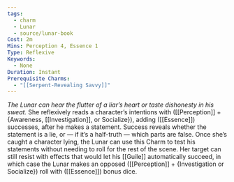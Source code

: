 ```yaml
---
tags:
  - charm
  - Lunar
  - source/lunar-book
Cost: 2m
Mins: Perception 4, Essence 1
Type: Reflexive
Keywords:
  - None
Duration: Instant
Prerequisite Charms:
  - "[[Serpent-Revealing Savvy]]"
---
```

*The Lunar can hear the flutter of a liar’s heart or taste dishonesty in his sweat.*
She reflexively reads a character’s intentions with ([[Perception]] + {Awareness, [[Investigation]], or Socialize}), adding ([[Essence]]) successes, after he makes a statement. Success reveals whether the statement is a lie, or — if it’s a half-truth — which parts are false. 
Once she’s caught a character lying, the Lunar can use this Charm to test his statements without needing to roll for the rest of the scene. Her target can still resist with effects that would let his [[Guile]] automatically succeed, in which case the Lunar makes an opposed ([[Perception]] + {Investigation or Socialize}) roll with ([[Essence]]) bonus dice.